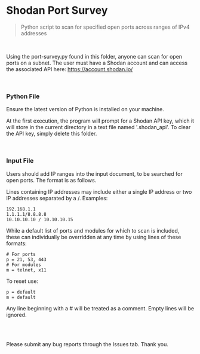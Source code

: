 # Shodan Port Survey
> Python script to scan for specified open ports across ranges of IPv4 addresses

<br/>

Using the port-survey.py found in this folder, anyone can scan for open ports on a subnet. The user must have a Shodan account and can access the associated API here: https://account.shodan.io/

<br/>

### Python File

Ensure the latest version of Python is installed on your machine.

At the first execution, the program will prompt for a Shodan API key, which it will store in the current directory in a text file named '.shodan_api'. To clear the API key, simply delete this folder.

<br/>

### Input File

Users should add IP ranges into the input document, to be searched for open ports. The format is as follows.

Lines containing IP addresses may include either a single IP address or two IP addresses separated by a /. Examples:
```
192.168.1.1
1.1.1.1/8.8.8.8
10.10.10.10 / 10.10.10.15
```

While a default list of ports and modules for which to scan is included, these can individually be overridden at any time by using lines of these formats:
```
# For ports
p = 21, 53, 443
# For modules
m = telnet, x11
```

To reset use:
```
p = default
m = default
```

Any line beginning with a # will be treated as a comment. Empty lines will be ignored.

<br/><br/>

Please submit any bug reports through the Issues tab. Thank you.
